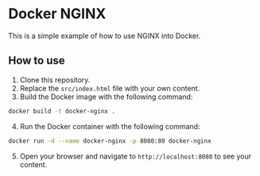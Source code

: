 # Docker NGINX

This is a simple example of how to use NGINX into Docker.

## How to use
1. Clone this repository.
2. Replace the `src/index.html` file with your own content.
3. Build the Docker image with the following command:
```bash
docker build -t docker-nginx .
```
4. Run the Docker container with the following command:
```bash
docker run -d --name docker-nginx -p 8080:80 docker-nginx
```
5. Open your browser and navigate to `http://localhost:8080` to see your content.

